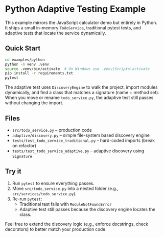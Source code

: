 # Python Adaptive Testing Example

This example mirrors the JavaScript calculator demo but entirely in Python. It ships a small in-memory `TodoService`, traditional pytest tests, and adaptive tests that locate the service dynamically.

## Quick Start

```bash
cd examples/python
python -m venv .venv
source .venv/bin/activate  # On Windows use .venv\Scripts\activate
pip install -r requirements.txt
pytest
```

The adaptive test uses `DiscoveryEngine` to walk the project, import modules dynamically, and find a class that matches a signature (name + method set). When you move or rename `todo_service.py`, the adaptive test still passes without changing the import.

## Files

- `src/todo_service.py` – production code
- `adaptive/discovery.py` – simple file-system based discovery engine
- `tests/test_todo_service_traditional.py` – hard-coded imports (break on refactor)
- `tests/test_todo_service_adaptive.py` – adaptive discovery using `Signature`

## Try it

1. Run `pytest` to ensure everything passes.
2. Move `src/todo_service.py` into a nested folder (e.g., `src/services/todo_service.py`).
3. Re-run `pytest`:
   - Traditional test fails with `ModuleNotFoundError`
   - Adaptive test still passes because the discovery engine locates the class.

Feel free to extend the discovery logic (e.g., enforce docstrings, check decorators) to better match your production code.
